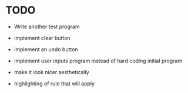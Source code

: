 

# TODO

- Write another test program

- implement clear button

- implement an undo button

- implement user inputs program instead of hard coding initial program

- make it look nicer aesthetically

- highlighting of rule that will apply
